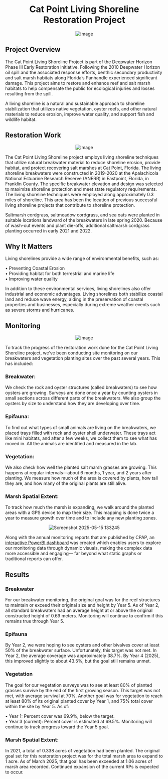 <div align="center">
  
# Cat Point Living Shoreline Restoration Project

![image](https://github.com/user-attachments/assets/ae4b331b-091e-437e-97a4-2f89674e20d7)

</div>

## Project Overview
The Cat Point Living Shoreline Project is part of the Deepwater Horizon Phase III Early Restoration initiative. Following the 2010 Deepwater Horizon oil spill and the associated response efforts, benthic secondary productivity and salt marsh habitats along Florida’s Panhandle experienced significant damage. This project aims to restore and enhance reef and salt marsh habitats to help compensate the public for ecological injuries and losses resulting from the spill.

A living shoreline is a natural and sustainable approach to shoreline stabilization that utilizes native vegetation, oyster reefs, and other natural materials to reduce erosion, improve water quality, and support fish and wildlife habitat.

## Restoration Work
<div align="center">
  
![image](https://github.com/user-attachments/assets/6231b393-24e1-4242-a1f4-a3f951df14f4)

</div>

The Cat Point Living Shoreline project employs living shoreline techniques that utilize natural breakwater material to reduce shoreline erosion, provide habitat, and protect recovering salt marshes at Cat Point, Florida. The living shoreline breakwaters were constructed in 2019-2020 at the Apalachicola National Estuarine Research Reserve (ANERR) in Eastpoint, Florida, in Franklin County. The specific breakwater elevation and design was selected to maximize shoreline protection and meet state regulatory requirements. The living shoreline techniques were employed along approximately 0.3 miles of shoreline. This area has been the location of previous successful living shoreline projects that contribute to shoreline protection. 

Saltmarsh cordgrass, saltmeadow cordgrass, and sea oats were planted in suitable locations landward of the breakwaters in late spring 2020. Because of wash-out events and plant die-offs, additional saltmarsh cordgrass planting occurred in early 2021 and 2022.

## Why It Matters 
Living shorelines provide a wide range of environmental benefits, such as: 

• Preventing Coastal Erosion <br />
• Providing habitat for both terrestrial and marine life <br />
• Improving water quality <br />

In addition to these environmental services, living shorelines also offer industrial and economic advantages. Living shorelines both stabilize coastal land and reduce wave energy, aiding in the preservation of coastal properties and businesses, especially during extreme weather events such as severe storms and hurricanes.

## Monitoring
<div align="center">
  
![image](https://github.com/user-attachments/assets/76cd846d-ed0c-46c9-b742-f227200b6aa3)

</div>

To track the progress of the restoration work done for the Cat Point Living Shoreline project, we’ve been conducting site monitoring on our breakwaters and vegetation planting sites over the past several years. This has included:

### Breakwater: 
We check the rock and oyster structures (called breakwaters) to see how oysters are growing. Surveys are done once a year by counting oysters in small sections across different parts of the breakwaters. We also group the oysters by size to understand how they are developing over time.

### Epifauna:
To find out what types of small animals are living on the breakwaters, we placed trays filled with rock and oyster shell underwater. These trays act like mini habitats, and after a few weeks, we collect them to see what has moved in. All the animals are identified and measured in the lab.

### Vegetation:
We also check how well the planted salt marsh grasses are growing. This happens at regular intervals—about 6 months, 1 year, and 2 years after planting. We measure how much of the area is covered by plants, how tall they are, and how many of the original plants are still alive.

### Marsh Spatial Extent:
To track how much the marsh is expanding, we walk around the planted areas with a GPS device to map their size. This mapping is done twice a year to measure growth over time and to include any new planting zones.

<div align="center">
  
![Screenshot 2025-05-15 133245](https://github.com/user-attachments/assets/a588da1b-fdb9-4b81-9890-8d53ddda9e75)

</div>

Along with the annual monitoring reports that are published by CPAP, an [interactive PowerBI dashboard](https://app.powerbi.com/view?r=eyJrIjoiODhhZGQxZmYtYjYzYy00MTQ0LWI3M2EtZmE3NzdlODdlOGE3IiwidCI6ImI2MjAxOTYwLTQ1YmEtNGI3OC1iMDgwLWYxYzQzM2ZmNmUzNiIsImMiOjZ9) was created which enables users to explore our monitoring data through dynamic visuals, making the complex data more accessible and engaging— far beyond what static graphs or traditional reports can offer.

## Results 
### Breakwater
For our breakwater monitoring, the original goal was for the reef structures to maintain or exceed their original size and height by Year 5. As of Year 2, all standard breakwaters had an average height at or above the original constructed height of 0.69 meters. Monitoring will continue to confirm if this remains true through Year 5.

### Epifauna
By Year 2, we were hoping to see oysters and other bivalves cover at least 50% of the breakwater surface. Unfortunately, this target was not met. In Year 2, the average coverage was approximately 38.7%. By Year 4 (2025), this improved slightly to about 43.5%, but the goal still remains unmet.

### Vegetation
The goal for our vegetation surveys was to see at least 80% of planted grasses survive by the end of the first growing season. This target was not met, with average survival at 70%.
Another goal was for vegetation to reach at least 80% of its original planted cover by Year 1, and 75% total cover within the site by Year 5. As of:

• Year 1: Percent cover was 69.9%, below the target. <br />
• Year 3 (current): Percent cover is estimated at 69.5%. Monitoring will continue to track progress toward the Year 5 goal. <br />

### Marsh Spatial Extent: 
In 2021, a total of 0.338 acres of vegetation had been planted. The original goal set for this restoration project was for the total marsh area to expand to 1 acre. As of March 2025, that goal has been exceeded at 1.06 acres of marsh area recorded. Continued expansion of the current RPs is expected to occur.
